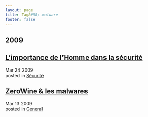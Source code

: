 ```yaml
---
layout: page
title: Tag&#58; malware
footer: false
---
```


<div id="blog-archives" class="category">
<h2>2009</h2>

<article>
<h1><a href="/2009/03/24/l-importance-de-l-homme-dans-la-securite/index.html">L’importance de l’Homme dans la sécurité</a></h1>
<time datetime="2009-03-24T00:00:00-06:00" pubdate><span class='month'>Mar</span> <span class='day'>24</span> <span class='year'>2009</span></time>
<footer>
<span class="categories">posted in 
<a href='/categories/sécurité/'>Sécurité</a></span>
</footer>
</article>

<article>
<h1><a href="/2009/03/13/zerowine-les-malwares/index.html">ZeroWine & les malwares</a></h1>
<time datetime="2009-03-13T00:00:00-06:00" pubdate><span class='month'>Mar</span> <span class='day'>13</span> <span class='year'>2009</span></time>
<footer>
<span class="categories">posted in 
<a href='/categories/general/'>General</a></span>
</footer>
</article>
</div>
